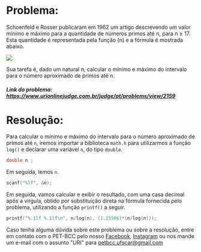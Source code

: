 # Problema:
Schoenfeld e Rosser publicaram em 1962 um artigo descrevendo um valor mínimo e máximo para a quantidade de números primos até n, para n ≥ 17. Esta quantidade é representada pela função (n) e a fórmula é mostrada abaixo.

<img src="https://resources.urionlinejudge.com.br/gallery/images/contests/931.png" />

Sua tarefa é, dado um natural n, calcular o mínimo e máximo do intervalo para o número aproximado de primos até n.
 
 
##### Link do problema: https://www.urionlinejudge.com.br/judge/pt/problems/view/2159
 
 
# Resolução:
 
Para calcular o mínimo e máximo do intervalo para o número aproximado de primos até `n`, iremos importar a biblioteca `math.h` para utilizarmos a função `log()` e declarar uma variável `n`, do tipo `double`.
 
```c
double n ;
```

Em seguida, lemos `n`.

```c
scanf("%lf", &n);
```

Em seguida, vamos calcular e exibir o resultado, com uma casa decimal após a vírgula, obtido por substituição direta na fórmula fornecida pelo problema, utilizando a função `printf()` a seguir.

```c
printf("%.1lf %.1lf\n", n/log(n), (1.25506)*(n/log(n)));
```
 
Caso tenha alguma dúvida sobre este problema ou sobre a resolução, entre em contato com o PET-BCC pelo nosso
[Facebook](https://www.facebook.com/petbcc/),
[Instagram](https://www.instagram.com/petbcc.ufscar/)
ou nos mande um e-mail com o assunto "URI" para  petbcc.ufscar@gmail.com